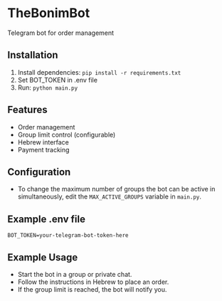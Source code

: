 # TheBonimBot

Telegram bot for order management

## Installation

1. Install dependencies: `pip install -r requirements.txt`
2. Set BOT_TOKEN in .env file
3. Run: `python main.py`

## Features

- Order management
- Group limit control (configurable)
- Hebrew interface
- Payment tracking

## Configuration

- To change the maximum number of groups the bot can be active in simultaneously, edit the `MAX_ACTIVE_GROUPS` variable in `main.py`.

## Example .env file

```
BOT_TOKEN=your-telegram-bot-token-here
```

## Example Usage

- Start the bot in a group or private chat.
- Follow the instructions in Hebrew to place an order.
- If the group limit is reached, the bot will notify you.

